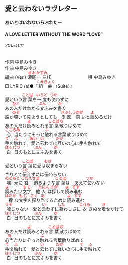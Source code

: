 <style type="text/css">
	ruby{
	    ruby-position: over;
	}
	ruby > rt{font-size: 12px;color:red;}
	p{font:16px;font-size: '楷体'}
</style>
## 愛と云わないラヴレター
#### あいとはいわないらぶれたー
#### A LOVE LETTER WITHOUT THE WORD “LOVE”
###### 2015.11.11


作詞     中島みゆき　　　　　   
作曲      中島みゆき  　　　   
編曲 (Ver.) <ruby><rb>瀬尾</rb><rp>(</rp><rt>せお</rt><rp>)</rp></ruby><ruby><rb>一三</rb><rp>(</rp><rt>かずみ</rt><rp>)</rp></ruby>(1)　　　　　　　　
唄  中島みゆき        
□ LYRIC (a)●『<ruby><rb>組曲</rb><rp>(</rp><rt>くみきょく</rt><rp>)</rp></ruby>（Suite）』   
   
愛という<ruby><rb>言葉</rb><rp>(</rp><rt>ことば</rt><rp>)</rp></ruby>を<ruby><rb>一度</rb><rp>(</rp><rt>いちど</rt><rp>)</rp></ruby>も<ruby><rb>使</rb><rp>(</rp><rt>つか</rt><rp>)</rp></ruby>わずに   
あの<ruby><rb>人</rb><rp>(</rp><rt>ひと</rt><rp>)</rp></ruby>だけわかる<ruby><rb>文</rb><rp>(</rp><rt>ぶん</rt><rp>)</rp></ruby></rb><rp>(</rp><rt>ふみ</rt><rp>)</rp></ruby>を<ruby><rb>書</rb><rp>(</rp><rt>か</rt><rp>)</rp></ruby>く   
誰か<ruby><rb>覗</rb><rp>(</rp><rt>のぞ</rt><rp>)</rp></ruby>いて見ようとしても　<ruby><rb>季節</rb><rp>(</rp><rt>きぶし</rt><rp>)</rp></ruby><ruby><rb>伺</rb><rp>(</rp><rt>うかが</rt><rp>)</rp></ruby>いと<ruby><rb>読</rb><rp>(</rp><rt>よ</rt><rp>)</rp></ruby>めるだけ   
あの人だけ<ruby><rb>読</rb><rp>(</rp><rt>よ</rt><rp>)</rp></ruby>みとれる<ruby><rb>言葉</rb><rp>(</rp><rt>ことば</rt><rp>)</rp></ruby><ruby><rb>散</rb><rp>(</rp><rt>ち</rt><rp>)</rp></ruby>りばめて   
<ruby><rb>心当</rb><rp>(</rp><rt>こころあ</rt><rp>)</rp></ruby>たりにそっと<ruby><rb>触</rb><rp>(</rp><rt>ふ</rt><rp>)</rp></ruby>れる言葉散りばめて   
<ruby><rb>手</rb><rp>(</rp><rt>て</rt><rp>)</rp></ruby>を<ruby><rb>触</rb><rp>(</rp><rt>ふ</rt><rp>)</rp></ruby>れて　<ruby><rb>愛</rb><rp>(</rp><rt>あい</rt><rp>)</rp></ruby>と<ruby><rb>云</rb><rp>(</rp><rt>い</rt><rp>)</rp></ruby>わずに<ruby><rb>互</rb><rp>(</rp><rt>たが</rt><rp>)</rp></ruby>いの心に手を触れて   
<ruby><rb>白日</rb><rp>(</rp><rt>はくじつ</rt><rp>)</rp></ruby>のもとに<ruby><rb>文</rb><rp>(</rp><rt>ぶん</rt><rp>)</rp></ruby></rb><rp>(</rp><rt>ふみ</rt><rp>)</rp></ruby>を<ruby><rb>書</rb><rp>(</rp><rt>か</rt><rp>)</rp></ruby>く　　　　　　　　　　　　　   
   
愛という<ruby><rb>言葉</rb><rp>(</rp><rt>ことば</rt><rp>)</rp></ruby>に愛は<ruby><rb>収</rb><rp>(</rp><rt>おさ</rt><rp>)</rp></ruby>まらない   
さりとて<ruby><rb>伝</rb><rp>(</rp><rt>つた</rt><rp>)</rp></ruby>えずには伝わらない   
<ruby><rb>喉元</rb><rp>(</rp><rt>のどもと</rt><rp>)</rp></ruby>に<ruby><rb>答</rb><rp>(</rp><rt>こたえ</rt><rp>)</rp></ruby><ruby><rb>迫</rb><rp>(</rp><rt>せま</rt><rp>)</rp></ruby>るような<ruby><rb>言葉</rb><rp>(</rp><rt>ことば</rt><rp>)</rp></ruby>は　あえて<ruby><rb>使</rb><rp>(</rp><rt>つか</rt><rp>)</rp></ruby>わない   
<ruby><rb>読</rb><rp>(</rp><rt>よ</rt><rp>)</rp></ruby>みたい<ruby><rb>文字</rb><rp>(</rp><rt>もじ</rt><rp>)</rp></ruby>　他<ruby><rb>人</rb><rp>(</rp><rt>たにん</rt><rp>)</rp></ruby>は<ruby><rb>探</rb><rp>(</rp><rt>さが</rt><rp>)</rp></ruby>して<ruby><rb>読</rb><rp>(</rp><rt>よ</rt><rp>)</rp></ruby>み<ruby><rb>進</rb><rp>(</rp><rt>すす</rt><rp>)</rp></ruby>む   
<ruby><rb>裸</rb><rp>(</rp><rt>はだか</rt><rp>)</rp></ruby>な<ruby><rb>文字</rb><rp>(</rp><rt>もじ</rt><rp>)</rp></ruby>を<ruby><rb>探</rb><rp>(</rp><rt>さぐ</rt><rp>)</rp></ruby>り<ruby><rb>当</rb><rp>(</rp><rt>あ</rt><rp>)</rp></ruby>てるために<ruby><rb>読</rb><rp>(</rp><rt>よ</rt><rp>)</rp></ruby>み<ruby><rb>進</rb><rp>(</rp><rt>すす</rt><rp>)</rp></ruby>む   
<ruby><rb>嘘</rb><rp>(</rp><rt>うそ</rt><rp>)</rp></ruby>じゃない　愛と<ruby><rb>云</rb><rp>(</rp><rt>い</rt><rp>)</rp></ruby>わずに<ruby><rb>慕</rb><rp>(</rp><rt>した</rt><rp>)</rp></ruby>わしさに<ruby><rb>衣</rb><rp>(</rp><rt>ころも</rt><rp>)</rp></ruby></rb><rp>(</rp><rt>きぬ</rt><rp>)</rp></ruby>を<ruby><rb>着</rb><rp>(</rp><rt>き</rt><rp>)</rp></ruby>せかけて   
<ruby><rb>白日</rb><rp>(</rp><rt>はくじつ</rt><rp>)</rp></ruby>のもとに<ruby><rb>文</rb><rp>(</rp><rt>ぶん</rt><rp>)</rp></ruby></rb><rp>(</rp><rt>ふみ</rt><rp>)</rp></ruby>を<ruby><rb>書</rb><rp>(</rp><rt>か</rt><rp>)</rp></ruby>く　　　　　　　　　　　　　　   
   
あの人だけ<ruby><rb>読</rb><rp>(</rp><rt>よ</rt><rp>)</rp></ruby>みとれる<ruby><rb>言葉</rb><rp>(</rp><rt>ことば</rt><rp>)</rp></ruby><ruby><rb>散</rb><rp>(</rp><rt>ぢ</rt><rp>)</rp></ruby>りぱめて   
<ruby><rb>心当</rb><rp>(</rp><rt>あ</rt><rp>)</rp></ruby>たりにそっと<ruby><rb>触</rb><rp>(</rp><rt>ふ</rt><rp>)</rp></ruby>れる言葉散りぱめて   
<ruby><rb>手</rb><rp>(</rp><rt>て</rt><rp>)</rp></ruby>を<ruby><rb>触</rb><rp>(</rp><rt>ふ</rt><rp>)</rp></ruby>れて　愛と<ruby><rb>云</rb><rp>(</rp><rt>い</rt><rp>)</rp></ruby>わずに<ruby><rb>互</rb><rp>(</rp><rt>たが</rt><rp>)</rp></ruby>いの心に<ruby><rb>手</rb><rp>(</rp><rt>て</rt><rp>)</rp></ruby>を<ruby><rb>触</rb><rp>(</rp><rt>ふ</rt><rp>)</rp></ruby>れて   
<ruby><rb>白日</rb><rp>(</rp><rt>はくじつ</rt><rp>)</rp></ruby>のもとに<ruby><rb>文</rb><rp>(</rp><rt>ぶん</rt><rp>)</rp></ruby></rb><rp>(</rp><rt>ふみ</rt><rp>)</rp></ruby>を<ruby><rb>書</rb><rp>(</rp><rt>か</rt><rp>)</rp></ruby>く   